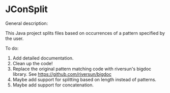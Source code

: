# JConSplit

General description:

This Java project splits files based on occurrences of a pattern specified by the user.

To do:
1. Add detailed documentation.
2. Clean up the code!
3. Replace the original pattern matching code with riversun's bigdoc library. See https://github.com/riversun/bigdoc
4. Maybe add support for splitting based on length instead of patterns.
5. Maybe add support for concatenation.
